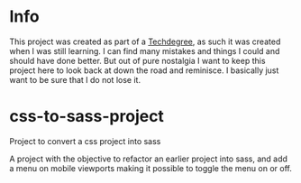 # Info

This project was created as part of a [Techdegree](https://teamtreehouse.com/techdegree), as such it was created when I was still learning. I can find many mistakes and things I could and should have done better. But out of pure nostalgia I want to keep this project here to look back at down the road and reminisce. I basically just want to be sure that I do not lose it.



# css-to-sass-project
Project to convert a css project into sass

A project with the objective to refactor an earlier project into sass, and add a menu on mobile viewports making it possible to toggle the menu on or off.


